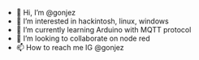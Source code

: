 - 👋 Hi, I’m @gonjez
- 👀 I’m interested in hackintosh, linux, windows
- 🌱 I’m currently learning Arduino with MQTT protocol
- 💞️ I’m looking to collaborate on node red
- 📫 How to reach me IG @gonjez
